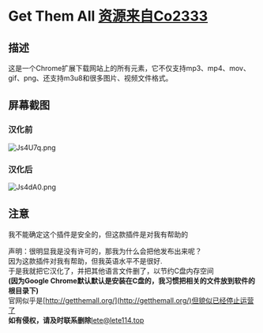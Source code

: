 # Get Them All [资源来自Co2333](https://github.com/Co2333/GetThemAll)

## 描述

这是一个Chrome扩展下载网站上的所有元素，它不仅支持mp3、mp4、mov、gif、png、还支持m3u8和很多图片、视频文件格式。

## 屏幕截图

### 汉化前
![Js4U7q.png](https://s1.ax1x.com/2020/04/25/Js4U7q.png)

### 汉化后
![Js4dA0.png](https://s1.ax1x.com/2020/04/25/Js4dA0.png)

## 注意

我不能确定这个插件是安全的，但这款插件是对我有帮助的

声明：很明显我是没有许可的，那我为什么会把他发布出来呢？<br>因为这款插件对我有帮助，但我英语水平不是很好.<br>于是我就把它汉化了，并把其他语言文件删了，以节约C盘内存空间 <br>**(因为Google Chrome默认默认是安装在C盘的，我习惯把相关的文件放到软件的根目录下)**<br>官网似乎是[http://getthemall.org/](http://getthemall.org/)但貌似已经停止运营了<br>**如有侵权，请及时联系删除**lete@lete114.top
